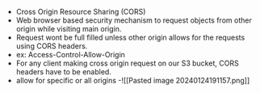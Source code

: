 - Cross Origin Resource Sharing (CORS)
- Web browser based security mechanism to request objects from other origin while visiting main origin. 
- Request wont be full filled unless other origin allows for the requests using CORS headers.
- ex: Access-Control-Allow-Origin
- For any client making cross origin request on our S3 bucket, CORS headers have to be enabled.
- allow for specific or all origins 
-![[Pasted image 20240124191157.png]]